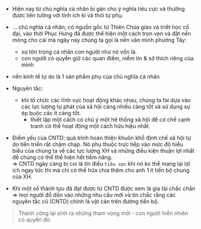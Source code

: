 - Hiện nay từ chủ nghĩa cá nhân bị gán cho ý
nghĩa tiêu cực và thường được liên
tưởng với tính ích kỉ và thói tự phụ.
- ... chủ nghĩa cá
  nhân, có nguồn gốc từ Thiên Chúa
  giáo và triết học cổ đại, vào thời Phục
  Hưng đã được thể hiện một cách trọn
  vẹn và đặt nền móng cho cái mà ngày
  nay chúng ta gọi là nền văn minh
  phương Tây:
    - sự tôn trọng cá nhân con người như
      nó vốn là.
    - con người có quyền giữ các quan điểm, niềm tin & sở thích riêng của mình
    
- nền kinh tế tự do là 1 sản phẩm phụ của chủ nghĩa cá nhân
- Nguyên tắc:
    - khi tổ chức các lĩnh vực hoạt động khác nhau, chúng ta fai dựa vào các lực lượng
    tự phát của xã hội càng nhiều càng tốt và sử dụng sự ép buộc các ít càng tốt.
        - thiết lập một cách có chủ
          ý một hệ thống xã hội để cơ chế cạnh
          tranh có thể hoạt động một cách hữu
          hiệu nhất.

- Điểm yếu của CNTD: quá trình hoàn thiện khuôn khổ định chế
xã hội tự do tiến triển rất chậm chạp. Nó phụ thuộc trực tiếp vào
mức độ hiểu biểu của chúng ta về các lực lượng XH và những điều kiện
thuận lợi nhất để chúng có thể thể hiện hết tiềm năng.          
=> CNTD ngày càng bị coi là tín điều `tiêu cực` khi nó ko thể mang lại
lợi ích ngay tức thì mà chỉ có thể hứa chia thêm cho anh 1 ít tiến bộ chung của XH.
- Khi một số thành tựu đã đạt được từ CNTD được xem là gia tài chắc chắn => mọi người
đổ dồn vào những nhu cầu mới và tin chắc rằng các nguyên tắc cũ (CNTD) chính
là vật cản trên đường tiến bộ.

> Thành công lại sinh ra những tham vọng mới - con người hiển nhiên có quyền đó.

